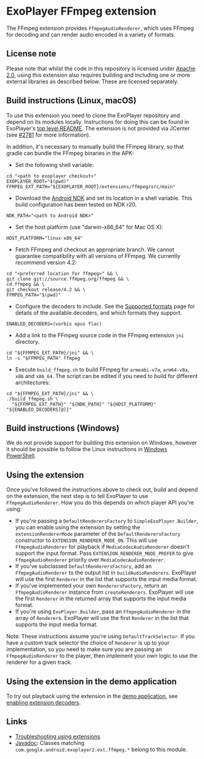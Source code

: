 # ExoPlayer FFmpeg extension #

The FFmpeg extension provides `FfmpegAudioRenderer`, which uses FFmpeg for
decoding and can render audio encoded in a variety of formats.

## License note ##

Please note that whilst the code in this repository is licensed under
[Apache 2.0][], using this extension also requires building and including one or
more external libraries as described below. These are licensed separately.

[Apache 2.0]: https://github.com/google/ExoPlayer/blob/release-v2/LICENSE

## Build instructions (Linux, macOS) ##

To use this extension you need to clone the ExoPlayer repository and depend on
its modules locally. Instructions for doing this can be found in ExoPlayer's
[top level README][]. The extension is not provided via JCenter (see [#2781][]
for more information).

In addition, it's necessary to manually build the FFmpeg library, so that gradle
can bundle the FFmpeg binaries in the APK:

* Set the following shell variable:

```
cd "<path to exoplayer checkout>"
EXOPLAYER_ROOT="$(pwd)"
FFMPEG_EXT_PATH="${EXOPLAYER_ROOT}/extensions/ffmpeg/src/main"
```

* Download the [Android NDK][] and set its location in a shell variable.
  This build configuration has been tested on NDK r20.

```
NDK_PATH="<path to Android NDK>"
```

* Set the host platform (use "darwin-x86_64" for Mac OS X):

```
HOST_PLATFORM="linux-x86_64"
```

* Fetch FFmpeg and checkout an appropriate branch. We cannot guarantee
  compatibility with all versions of FFmpeg. We currently recommend version 4.2:

```
cd "<preferred location for ffmpeg>" && \
git clone git://source.ffmpeg.org/ffmpeg && \
cd ffmpeg && \
git checkout release/4.2 && \
FFMPEG_PATH="$(pwd)"
```

* Configure the decoders to include. See the [Supported formats][] page for
  details of the available decoders, and which formats they support.

```
ENABLED_DECODERS=(vorbis opus flac)
```

* Add a link to the FFmpeg source code in the FFmpeg extension `jni` directory.

```
cd "${FFMPEG_EXT_PATH}/jni" && \
ln -s "$FFMPEG_PATH" ffmpeg
```

* Execute `build_ffmpeg.sh` to build FFmpeg for `armeabi-v7a`, `arm64-v8a`,
  `x86` and `x86_64`. The script can be edited if you need to build for
  different architectures:

```
cd "${FFMPEG_EXT_PATH}/jni" && \
./build_ffmpeg.sh \
  "${FFMPEG_EXT_PATH}" "${NDK_PATH}" "${HOST_PLATFORM}" "${ENABLED_DECODERS[@]}"
```

## Build instructions (Windows) ##

We do not provide support for building this extension on Windows, however it
should be possible to follow the Linux instructions in [Windows PowerShell][].

[Windows PowerShell]: https://docs.microsoft.com/en-us/powershell/scripting/getting-started/getting-started-with-windows-powershell

## Using the extension ##

Once you've followed the instructions above to check out, build and depend on
the extension, the next step is to tell ExoPlayer to use `FfmpegAudioRenderer`.
How you do this depends on which player API you're using:

* If you're passing a `DefaultRenderersFactory` to `SimpleExoPlayer.Builder`,
  you can enable using the extension by setting the `extensionRendererMode`
  parameter of the `DefaultRenderersFactory` constructor to
  `EXTENSION_RENDERER_MODE_ON`. This will use `FfmpegAudioRenderer` for playback
  if `MediaCodecAudioRenderer` doesn't support the input format. Pass
  `EXTENSION_RENDERER_MODE_PREFER` to give `FfmpegAudioRenderer` priority over
  `MediaCodecAudioRenderer`.
* If you've subclassed `DefaultRenderersFactory`, add an `FfmpegAudioRenderer`
  to the output list in `buildAudioRenderers`. ExoPlayer will use the first
  `Renderer` in the list that supports the input media format.
* If you've implemented your own `RenderersFactory`, return an
  `FfmpegAudioRenderer` instance from `createRenderers`. ExoPlayer will use the
  first `Renderer` in the returned array that supports the input media format.
* If you're using `ExoPlayer.Builder`, pass an `FfmpegAudioRenderer` in the
  array of `Renderer`s. ExoPlayer will use the first `Renderer` in the list that
  supports the input media format.

Note: These instructions assume you're using `DefaultTrackSelector`. If you have
a custom track selector the choice of `Renderer` is up to your implementation,
so you need to make sure you are passing an `FfmpegAudioRenderer` to the player,
then implement your own logic to use the renderer for a given track.

[top level README]: https://github.com/google/ExoPlayer/blob/release-v2/README.md
[Android NDK]: https://developer.android.com/tools/sdk/ndk/index.html
[#2781]: https://github.com/google/ExoPlayer/issues/2781
[Supported formats]: https://exoplayer.dev/supported-formats.html#ffmpeg-extension

## Using the extension in the demo application ##

To try out playback using the extension in the [demo application][], see
[enabling extension decoders][].

[demo application]: https://exoplayer.dev/demo-application.html
[enabling extension decoders]: https://exoplayer.dev/demo-application.html#enabling-extension-decoders

## Links ##

* [Troubleshooting using extensions][]
* [Javadoc][]: Classes matching `com.google.android.exoplayer2.ext.ffmpeg.*`
  belong to this module.

[Troubleshooting using extensions]: https://exoplayer.dev/troubleshooting.html#how-can-i-get-a-decoding-extension-to-load-and-be-used-for-playback
[Javadoc]: https://exoplayer.dev/doc/reference/index.html
